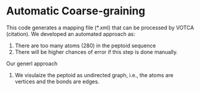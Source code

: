 # Automatic Coarse-graining

This code generates a mapping file (*.xml) that can be processed by VOTCA (citation). We developed an automated approach as: 

1. There are too many atoms (280) in the peptoid sequence
2. There will be higher chances of error if this step is done manually. 

Our generl approach

1. We visulaize the peptoid as undirected graph, i.e., the atoms are vertices and the bonds are edges.  
